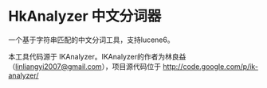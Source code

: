 HkAnalyzer 中文分词器
=====================

一个基于字符串匹配的中文分词工具，支持lucene6。

本工具代码源于
IKAnalyzer。IKAnalyzer的作者为林良益（[linliangyi2007\@gmail.com](<mailto:linliangyi2007@gmail.com>)），项目源代码位于
<http://code.google.com/p/ik-analyzer/>
